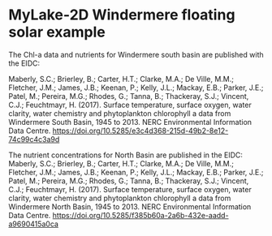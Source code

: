 MyLake-2D Windermere floating solar example
=====

The Chl-a data and nutrients for Windermere south basin are published with the EIDC:

Maberly, S.C.; Brierley, B.; Carter, H.T.; Clarke, M.A.; De Ville, M.M.; Fletcher, J.M.; James, J.B.; Keenan, P.; Kelly, J.L.; Mackay, E.B.; Parker, J.E.; Patel, M.; Pereira, M.G.; Rhodes, G.; Tanna, B.; Thackeray, S.J.; Vincent, C.J.; Feuchtmayr, H. (2017). Surface temperature, surface oxygen, water clarity, water chemistry and phytoplankton chlorophyll a data from Windermere South Basin, 1945 to 2013. NERC Environmental Information Data Centre. https://doi.org/10.5285/e3c4d368-215d-49b2-8e12-74c99c4c3a9d

The nutrient concentrations for North Basin are published in the EIDC:
Maberly, S.C.; Brierley, B.; Carter, H.T.; Clarke, M.A.; De Ville, M.M.; Fletcher, J.M.; James, J.B.; Keenan, P.; Kelly, J.L.; Mackay, E.B.; Parker, J.E.; Patel, M.; Pereira, M.G.; Rhodes, G.; Tanna, B.; Thackeray, S.J.; Vincent, C.J.; Feuchtmayr, H. (2017). Surface temperature, surface oxygen, water clarity, water chemistry and phytoplankton chlorophyll a data from Windermere North Basin, 1945 to 2013. NERC Environmental Information Data Centre. https://doi.org/10.5285/f385b60a-2a6b-432e-aadd-a9690415a0ca
